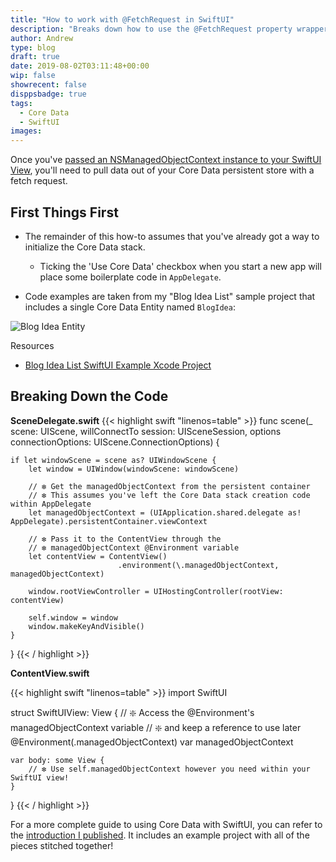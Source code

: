 ```yaml
---
title: "How to work with @FetchRequest in SwiftUI"
description: "Breaks down how to use the @FetchRequest property wrapper in your SwiftUI Views."
author: Andrew
type: blog
draft: true
date: 2019-08-02T03:11:48+00:00
wip: false
showrecent: false
disppsbadge: true
tags:
  - Core Data
  - SwiftUI
images:
---
```


Once you've [passed an NSManagedObjectContext instance to your SwiftUI View](/blog/ios-development/data-persistence/using-core-data-with-swiftui-introduction/), you'll need to pull data out of your Core Data persistent store with a fetch request.

## First Things First
* The remainder of this how-to assumes that you've already got a way to initialize the Core Data stack.

  * Ticking the 'Use Core Data' checkbox when you start a new app will place some boilerplate code in `AppDelegate`.

* Code examples are taken from my "Blog Idea List" sample project that includes a single Core Data Entity named `BlogIdea`:

![Blog Idea Entity](/blog/ios-development/data-persistence/using-core-data-with-swiftui-introduction/blog-idea-entity.png)

<a name="resources" class="jump-target"></a>
<div class="resources">
<div class="resources-header">
Resources
</div>
<ul class="resources-content">
<li>
<i class="fas fa-file-code"></i> <a href="https://github.com/andrewcbancroft/BlogIdeaList-SwiftUI"> Blog Idea List SwiftUI Example Xcode Project</a>
</li>
</ul>
</div>

## Breaking Down the Code

**SceneDelegate.swift**
{{< highlight swift "linenos=table" >}}
func scene(_ scene: UIScene, 
            willConnectTo session: UISceneSession, 
            options connectionOptions: UIScene.ConnectionOptions) {

    if let windowScene = scene as? UIWindowScene {
        let window = UIWindow(windowScene: windowScene)
        
        // ❇️ Get the managedObjectContext from the persistent container
        // ❇️ This assumes you've left the Core Data stack creation code within AppDelegate
        let managedObjectContext = (UIApplication.shared.delegate as! AppDelegate).persistentContainer.viewContext
        
        // ❇️ Pass it to the ContentView through the 
        // ❇️ managedObjectContext @Environment variable
        let contentView = ContentView()
                            .environment(\.managedObjectContext, managedObjectContext)
        
        window.rootViewController = UIHostingController(rootView: contentView)
        
        self.window = window
        window.makeKeyAndVisible()
    }
}
{{< / highlight >}}

**ContentView.swift**

{{< highlight swift "linenos=table" >}}
import SwiftUI

struct SwiftUIView: View {
    // ❇️ Access the @Environment's managedObjectContext variable
    // ❇️ and keep a reference to use later
    @Environment(\.managedObjectContext) var managedObjectContext

    var body: some View {
        // ❇️ Use self.managedObjectContext however you need within your SwiftUI view!
    }
}
{{< / highlight >}}

For a more complete guide to using Core Data with SwiftUI, you can refer to the [introduction I published](/blog/ios-development/data-persistence/using-core-data-with-swiftui-introduction/).  It includes an example project with all of the pieces stitched together!